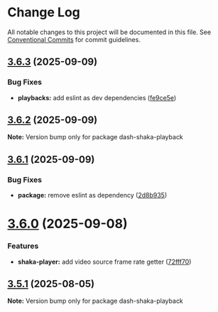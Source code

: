 # Change Log

All notable changes to this project will be documented in this file.
See [Conventional Commits](https://conventionalcommits.org) for commit guidelines.

## [3.6.3](https://github.com/clappr/dash-shaka-playback/compare/dash-shaka-playback@3.6.2...dash-shaka-playback@3.6.3) (2025-09-09)

### Bug Fixes

- **playbacks:** add eslint as dev dependencies ([fe9ce5e](https://github.com/clappr/dash-shaka-playback/commit/fe9ce5e5ab0177f4745991c8d279c5bce5c6760b))

## [3.6.2](https://github.com/clappr/dash-shaka-playback/compare/dash-shaka-playback@3.6.1...dash-shaka-playback@3.6.2) (2025-09-09)

**Note:** Version bump only for package dash-shaka-playback

## [3.6.1](https://github.com/clappr/dash-shaka-playback/compare/dash-shaka-playback@3.6.0...dash-shaka-playback@3.6.1) (2025-09-09)

### Bug Fixes

- **package:** remove eslint as dependency ([2d8b935](https://github.com/clappr/dash-shaka-playback/commit/2d8b93547785044fd39c92e60504ce1cb012839a))

# [3.6.0](https://github.com/clappr/dash-shaka-playback/compare/dash-shaka-playback@3.5.1...dash-shaka-playback@3.6.0) (2025-09-08)

### Features

- **shaka-player:** add video source frame rate getter ([72fff70](https://github.com/clappr/dash-shaka-playback/commit/72fff70a800f450cc77bdc29fb232c34391093d4))

## [3.5.1](https://github.com/clappr/dash-shaka-playback/compare/dash-shaka-playback@3.5.0...dash-shaka-playback@3.5.1) (2025-08-05)

**Note:** Version bump only for package dash-shaka-playback
